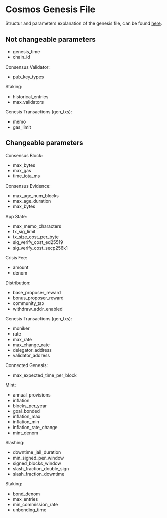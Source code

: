 # Cosmos Genesis File
Structur and parameters explanation of the genesis file, can be found [here](https://hub.cosmos.network/main/resources/genesis.html).

## Not changeable parameters
* genesis_time
* chain_id

Consensus Validator:
* pub_key_types

Staking:
* historical_entries
* max_validators

Genesis Transactions (gen_txs):
* memo
* gas_limit

## Changeable parameters
Consensus Block:
* max_bytes
* max_gas
* time_iota_ms

Consensus Evidence:
* max_age_num_blocks
* max_age_duration
* max_bytes

App State:
* max_memo_characters
* tx_sig_limit
* tx_size_cost_per_byte
* sig_verify_cost_ed25519
* sig_verify_cost_secp256k1

Crisis Fee:
* amount
* denom

Distribution:
* base_proposer_reward
* bonus_proposer_reward
* community_tax
* withdraw_addr_enabled

Genesis Transactions (gen_txs):
* moniker
* rate
* max_rate
* max_change_rate
* delegator_address
* validator_address

Connected Genesis:
* max_expected_time_per_block

Mint:
* annual_provisions
* inflation
* blocks_per_year
* goal_bonded
* inflation_max
* inflation_min
* inflation_rate_change
* mint_denom

Slashing:
* downtime_jail_duration
* min_signed_per_window
* signed_blocks_window
* slash_fraction_double_sign
* slash_fraction_downtime

Staking:
* bond_denom
* max_entries
* min_commission_rate
* unbonding_time
